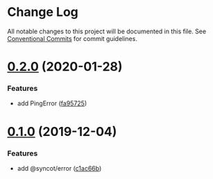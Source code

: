 # Change Log

All notable changes to this project will be documented in this file.
See [Conventional Commits](https://conventionalcommits.org) for commit guidelines.

# [0.2.0](https://github.com/SyncOT/SyncOT/compare/@syncot/error@0.1.0...@syncot/error@0.2.0) (2020-01-28)


### Features

* add PingError ([fa95725](https://github.com/SyncOT/SyncOT/commit/fa957254e7104b938abe44019db38df457d08872))





# [0.1.0](https://github.com/SyncOT/SyncOT/compare/@syncot/error@0.0.6...@syncot/error@0.1.0) (2019-12-04)


### Features

* add @syncot/error ([c1ac66b](https://github.com/SyncOT/SyncOT/commit/c1ac66bea67d2d97c559877d2b4f151ff4e72bab))
